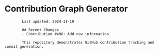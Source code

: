 # Contribution Graph Generator
            
            Last updated: 2024-11-19
            
            ## Recent Changes
            - Contribution #498: Add new information
            
            This repository demonstrates GitHub contribution tracking and commit generation.
        